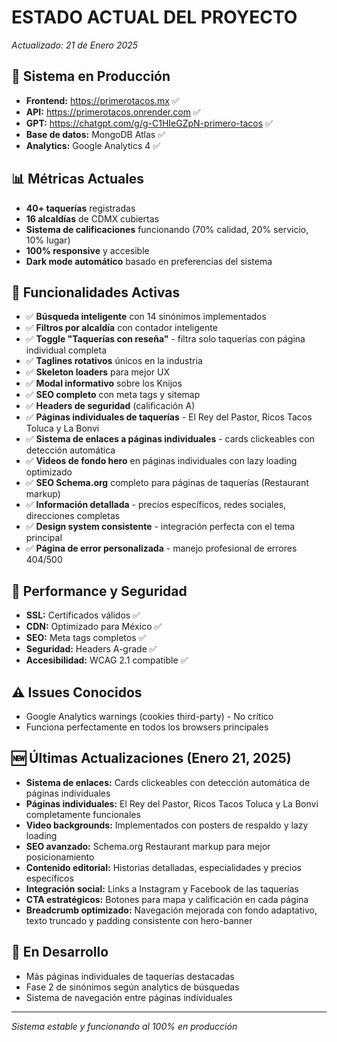 # ESTADO ACTUAL DEL PROYECTO
*Actualizado: 21 de Enero 2025*

## 🚀 Sistema en Producción
- **Frontend:** https://primerotacos.mx ✅
- **API:** https://primerotacos.onrender.com ✅
- **GPT:** https://chatgpt.com/g/g-C1HIeGZpN-primero-tacos ✅
- **Base de datos:** MongoDB Atlas ✅
- **Analytics:** Google Analytics 4 ✅

## 📊 Métricas Actuales
- **40+ taquerías** registradas
- **16 alcaldías** de CDMX cubiertas
- **Sistema de calificaciones** funcionando (70% calidad, 20% servicio, 10% lugar)
- **100% responsive** y accesible
- **Dark mode automático** basado en preferencias del sistema

## 🔧 Funcionalidades Activas
- ✅ **Búsqueda inteligente** con 14 sinónimos implementados
- ✅ **Filtros por alcaldía** con contador inteligente
- ✅ **Toggle "Taquerías con reseña"** - filtra solo taquerías con página individual completa
- ✅ **Taglines rotativos** únicos en la industria
- ✅ **Skeleton loaders** para mejor UX
- ✅ **Modal informativo** sobre los Knijos
- ✅ **SEO completo** con meta tags y sitemap
- ✅ **Headers de seguridad** (calificación A)
- ✅ **Páginas individuales de taquerías** - El Rey del Pastor, Ricos Tacos Toluca y La Bonvi
- ✅ **Sistema de enlaces a páginas individuales** - cards clickeables con detección automática
- ✅ **Videos de fondo hero** en páginas individuales con lazy loading optimizado
- ✅ **SEO Schema.org** completo para páginas de taquerías (Restaurant markup)
- ✅ **Información detallada** - precios específicos, redes sociales, direcciones completas
- ✅ **Design system consistente** - integración perfecta con el tema principal
- ✅ **Página de error personalizada** - manejo profesional de errores 404/500

## 🎯 Performance y Seguridad
- **SSL:** Certificados válidos ✅
- **CDN:** Optimizado para México ✅
- **SEO:** Meta tags completos ✅
- **Seguridad:** Headers A-grade ✅
- **Accesibilidad:** WCAG 2.1 compatible ✅

## ⚠️ Issues Conocidos
- Google Analytics warnings (cookies third-party) - No crítico
- Funciona perfectamente en todos los browsers principales

## 🆕 Últimas Actualizaciones (Enero 21, 2025)
- **Sistema de enlaces:** Cards clickeables con detección automática de páginas individuales
- **Páginas individuales:** El Rey del Pastor, Ricos Tacos Toluca y La Bonvi completamente funcionales
- **Video backgrounds:** Implementados con posters de respaldo y lazy loading
- **SEO avanzado:** Schema.org Restaurant markup para mejor posicionamiento
- **Contenido editorial:** Historias detalladas, especialidades y precios específicos
- **Integración social:** Links a Instagram y Facebook de las taquerías
- **CTA estratégicos:** Botones para mapa y calificación en cada página
- **Breadcrumb optimizado:** Navegación mejorada con fondo adaptativo, texto truncado y padding consistente con hero-banner

## 🔄 En Desarrollo
- Más páginas individuales de taquerías destacadas
- Fase 2 de sinónimos según analytics de búsquedas
- Sistema de navegación entre páginas individuales

---
*Sistema estable y funcionando al 100% en producción*